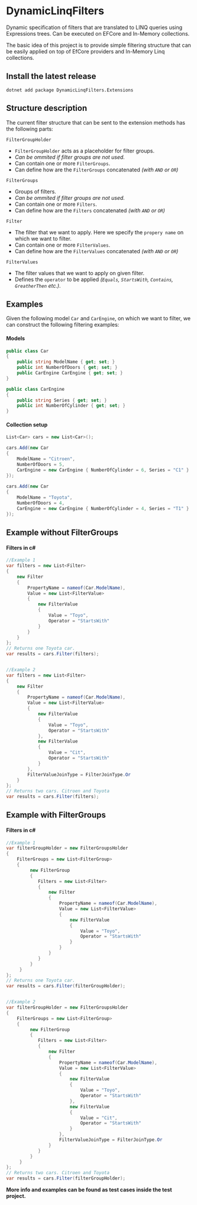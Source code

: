 # DynamicLinqFilters
Dynamic specification of filters that are translated to LINQ queries using Expressions trees. Can be executed on EFCore and In-Memory collections.

The basic idea of this project is to provide simple filtering structure that can be easily applied on top of EfCore providers and In-Memory Linq collections.
## Install the latest release
`dotnet add package DynamicLinqFilters.Extensions`

## Structure description

The current filter structure that can be sent to the extension methods has the following parts:

`FilterGroupHolder`
  - `FilterGroupHolder` acts as a placeholder for filter groups. 
  - *Can be ommited if filter groups are not used.*
  - Can contain one or more `FilterGroups`.
  - Can define how are the `FilterGroups` concatenated *(with `AND` or `OR`)*
  
`FilterGroups`
  - Groups of filters. 
  - *Can be ommited if filter groups are not used.*
  - Can contain one or more `Filters`.
  - Can define how are the `Filters` concatenated *(with `AND` or `OR`)*
  
 `Filter`
  - The filter that we want to apply. Here we specify the `propery name` on which we want to filter. 
  - Can contain one or more `FilterValues`.
  - Can define how are the `FilterValues` concatenated *(with `AND` or `OR`)*
  
 `FilterValues`
  - The filter values that we want to apply on given filter.
  - Defines the `operator` to be applied *(`Equals`, `StartsWith`, `Contains`, `GreatherThen` etc.)*.
 
## Examples 
 Given the following model `Car` and `CarEngine`, on which we want to filter, we can construct the following filtering examples:
 
#### Models
```c#
public class Car
{
    public string ModelName { get; set; }
    public int NumberOfDoors { get; set; }
    public CarEngine CarEngine { get; set; }
}

public class CarEngine
{
    public string Series { get; set; }
    public int NumberOfCylinder { get; set; }
}
```

#### Collection setup
```c#
List<Car> cars = new List<Car>();

cars.Add(new Car
{
    ModelName = "Citroen",
    NumberOfDoors = 5,
    CarEngine = new CarEngine { NumberOfCylinder = 6, Series = "C1" }
});
            
cars.Add(new Car
{
    ModelName = "Toyota",
    NumberOfDoors = 4,
    CarEngine = new CarEngine { NumberOfCylinder = 4, Series = "T1" }
});
```

## Example without FilterGroups

#### Filters in c#
```c#
//Example 1
var filters = new List<Filter>
{
    new Filter
    {
        PropertyName = nameof(Car.ModelName),
        Value = new List<FilterValue>
        {
            new FilterValue
            {
                Value = "Toyo",
                Operator = "StartsWith"
            }
        }
    }
};
// Returns one Toyota car.
var results = cars.Filter(filters);


//Example 2
var filters = new List<Filter>
{
    new Filter
    {
        PropertyName = nameof(Car.ModelName),
        Value = new List<FilterValue>
        {
            new FilterValue
            {
                Value = "Toyo",
                Operator = "StartsWith"
            },
            new FilterValue
            {
                Value = "Cit",
                Operator = "StartsWith"
            }
        },
        FilterValueJoinType = FilterJoinType.Or
    }
};
// Returns two cars. Citroen and Toyota
var results = cars.Filter(filters);

```
  
## Example with FilterGroups

#### Filters in c#
```c#
//Example 1
var filterGroupHolder = new FilterGroupsHolder
{
    FilterGroups = new List<FilterGroup>
    {
         new FilterGroup
         {
            Filters = new List<Filter>
            {
                new Filter
                {
                    PropertyName = nameof(Car.ModelName),
                    Value = new List<FilterValue>
                    {
                        new FilterValue
                        {
                            Value = "Toyo",
                            Operator = "StartsWith"
                        }
                    }
                }
            }
         }
     }
};
// Returns one Toyota car.
var results = cars.Filter(filterGroupHolder);


//Example 2
var filterGroupHolder = new FilterGroupsHolder
{
    FilterGroups = new List<FilterGroup>
    {
         new FilterGroup
         {
            Filters = new List<Filter>
            {
                new Filter
                {
                    PropertyName = nameof(Car.ModelName),
                    Value = new List<FilterValue>
                    {
                        new FilterValue
                        {
                            Value = "Toyo",
                            Operator = "StartsWith"
                        },
                        new FilterValue
                        {
                            Value = "Cit",
                            Operator = "StartsWith"
                        }
                    },
                    FilterValueJoinType = FilterJoinType.Or
                }
            }
         }
     }
};
// Returns two cars. Citroen and Toyota
var results = cars.Filter(filterGroupHolder);

```

**More info and examples can be found as test cases inside the test project.**

